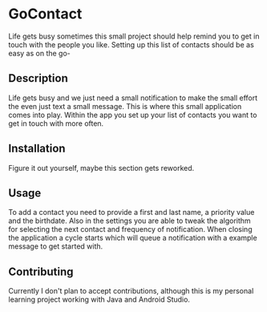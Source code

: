 # GoContact
Life gets busy sometimes this small project should help remind you to get in touch with the people
you like. Setting up this list of contacts should be as easy as on the go-

## Description
Life gets busy and we just need a small notification to make the small effort the even just text a
small message. This is where this small application comes into play. Within the app you set up your
list of contacts you want to get in touch with more often.

## Installation
Figure it out yourself, maybe this section gets reworked.

## Usage
To add a contact you need to provide a first and last name, a priority value and the birthdate.
Also in the settings you are able to tweak the algorithm for selecting the next contact and
frequency of notification. When closing the application a cycle starts which will queue a
notification with a example message to get started with.

## Contributing
Currently I don't plan to accept contributions, although this is my personal learning project
working with Java and Android Studio.
